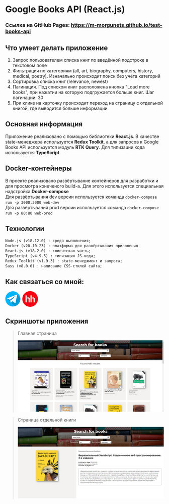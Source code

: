# Google Books API (React.js)

### Ссылка на GitHub Pages: https://m-morgunets.github.io/test-books-api

## Что умеет делать приложение

1) Запрос пользователем списка книг по введённой подстроке в текстовом поле 
2) Фильтрация по категориям (all, art, biography, computers, history, medical, poetry). Изначально происходит поиск без учёта категорий
3) Сортировка списка книг (relevance, newest)
4) Пагинация. Под списком книг расположена кнопка "Load more books", при нажатии на которую подгружается больше книг. Шаг пагинации: 30
5) При клике на карточку происходит переход на страницу с отдельной книгой, где выводится больше информации

## Основная информация

Приложение реализовано с помощью библиотеки **React.js**. В качестве state-менеджера используется **Redux Toolkit**, а для запросов к Google Books API используется модуль **RTK Query**. Для типизации кода используется **TypeScript**.

## Docker-контейнеры
В проекте реализовано развёртывание контейнеров для разработки и для просмотра конеченого build-а. Для этого используется специальная надстройка **Docker-compose**<br>
Для развёртывания dev версии используется команда ``` docker-compose run -p 3000:3000 web-dev ```<br>
Для развёртывания prod версии используется команда ``` docker-compose run -p 80:80 web-prod ```

## Технологии

```plaintext
Node.js (v18.12.0) : среда выполнения;
Docker (v20.10.23) : платформа для развёртывания приложения
React.js (v18.2.0) : клиентская часть;
TypeScript (v4.9.5) : типизация JS-кода;
Redux Toolkit (v1.9.3) : state-менеджмент и запросы;
Sass (v8.0.0) : написание CSS-стилей сайта;
```

## Как связаться со мной:
[![](/screenshots/telegram.png)](https://t.me/m_morgunets) [![](/screenshots/hh.png)](https://yaroslavl.hh.ru/applicant/resumes/view?resume=e5c06f44ff0bd0a4010039ed1f7a68336e5a66)

## Скриншоты приложения

> Главная страница
> 
> ![](/screenshots/screenshot-1.png)

> Страница отдельной книги
> 
> ![](/screenshots/screenshot-2.png)


